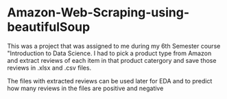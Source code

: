 # Amazon-Web-Scraping-using-beautifulSoup

This was a project that was assigned to me during my 6th Semester course "Introduction to Data Science.
I had to pick a product type from Amazon and extract reviews of each item in that product catergory and save those reviews in .xlsx and .csv files.

The files with extracted reviews can be used later for EDA and to predict how many reviews in the files are positive and negative
